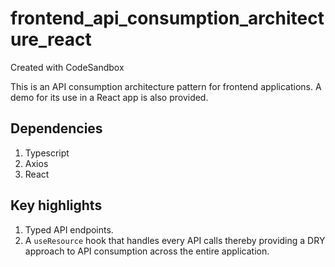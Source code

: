 # frontend_api_consumption_architecture_react
Created with CodeSandbox

This is an API consumption architecture pattern for frontend applications.
A demo for its use in a React app is also provided.

## Dependencies
1. Typescript
2. Axios
3. React

## Key highlights
1. Typed API endpoints.
2. A `useResource` hook that handles every API calls thereby providing a DRY approach to API consumption
across the entire application.
